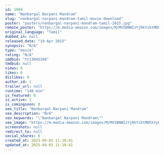 ```yaml
---
id: 1904
name: "Nanbargal Narpani Mandram"
slug: "nanbargal-narpani-mandram-tamil-movie-download"
poster: "posters/nanbargal-narpani-mandram-tamil-2015.jpg"
remote_poster: "https://m.media-amazon.com/images/M/MV5BNWIzYjRkYzktMDhkYy00NmI4LWIzOGUtYTNhNzY1NjYxNmQxXkEyXkFqcGdeQXVyMTA4NDIzMTY1._V1_SX300.jpg"
original_language: "Tamil"
dubbed_in: null
released_date: "10 Apr 2015"
synopsis: "N/A"
type: "movie"
rating: "N/A"
imdbid: "tt13045308"
tmdbid: null
views: 0
likes: 0
dislikes: 0
author_id: 1
trailer_url: null
runtime: "140 min"
is_featured: 0
is_active: 1
is_comingsoon: 0
seo_title: "Nanbargal Narpani Mandram"
seo_description: "N/A"
seo_keywords: "\"Nanbargal Narpani Mandram\""
seo_image: "https://m.media-amazon.com/images/M/MV5BNWIzYjRkYzktMDhkYy00NmI4LWIzOGUtYTNhNzY1NjYxNmQxXkEyXkFqcGdeQXVyMTA4NDIzMTY1._V1_SX300.jpg"
screenshots: null
redirect_to: null
social_shares: 0
created_at: 2025-04-01 11:10:41
updated_at: 2025-04-01 11:10:41
---
```


